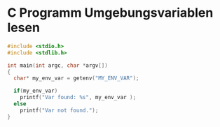 

# C Programm Umgebungsvariablen lesen

```c++
#include <stdio.h>
#include <stdlib.h>

int main(int argc, char *argv[])
{
  char* my_env_var = getenv("MY_ENV_VAR");

  if(my_env_var)
    printf("Var found: %s", my_env_var );
  else
    printf("Var not found.");                
}
```

